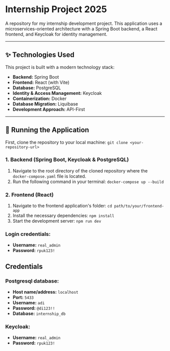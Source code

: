 # Internship Project 2025

A repository for my internship development project. This application uses a microservices-oriented architecture with a Spring Boot backend, a React frontend, and Keycloak for identity management.

---

## ✨ Technologies Used

This project is built with a modern technology stack:

* **Backend:** Spring Boot
* **Frontend:** React (with Vite)
* **Database:** PostgreSQL
* **Identity & Access Management:** Keycloak
* **Containerization:** Docker
* **Database Migration:** Liquibase
* **Development Approach:** API-First

---

## 🚀 Running the Application
First, clone the repository to your local machine:
`git clone <your-repository-url>`
### 1. Backend (Spring Boot, Keycloak & PostgreSQL)
1.  Navigate to the root directory of the cloned repository where the `docker-compose.yaml` file is located.
2.  Run the following command in your terminal:
    `docker-compose up --build`
### 2. Frontend (React)
1. Navigate to the frontend application's folder:
   `cd path/to/your/frontend-app`
2. Install the necessary dependencies:
   `npm install`
3. Start the development server:
   `npm run dev`
   

   
### Login credentials:
- **Username:** `real_admin`  
- **Password:** `rpuk123!`

## Credentials

### Postgresql database:

- **Host name/address:** `localhost`
- **Port:** `5433`
- **Username:** `adi`
- **Password:** `@di123!!`
- **Database:** `internship_db`

### Keycloak:
- **Username:** `real_admin`
- **Password:** `rpuk123!`
